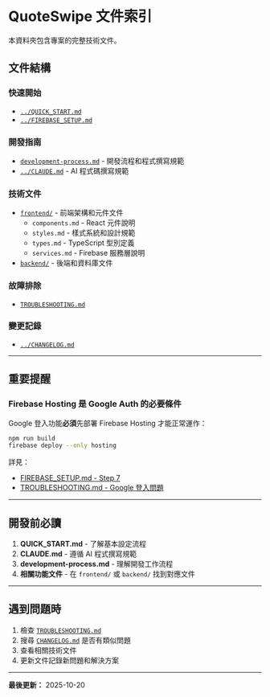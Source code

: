 # QuoteSwipe 文件索引

本資料夾包含專案的完整技術文件。

## 文件結構

### 快速開始
- [`../QUICK_START.md`](../QUICK_START.md) 
- [`../FIREBASE_SETUP.md`](../FIREBASE_SETUP.md) 

### 開發指南
- [`development-process.md`](development-process.md) - 開發流程和程式撰寫規範
- [`../CLAUDE.md`](../CLAUDE.md) - AI 程式碼撰寫規範

### 技術文件
- [`frontend/`](frontend/) - 前端架構和元件文件
  - `components.md` - React 元件說明
  - `styles.md` - 樣式系統和設計規範
  - `types.md` - TypeScript 型別定義
  - `services.md` - Firebase 服務層說明
- [`backend/`](backend/) - 後端和資料庫文件

### 故障排除
- [`TROUBLESHOOTING.md`](TROUBLESHOOTING.md) 

### 變更記錄
- [`../CHANGELOG.md`](../CHANGELOG.md) 

---

## 重要提醒

### Firebase Hosting 是 Google Auth 的必要條件

Google 登入功能**必須**先部署 Firebase Hosting 才能正常運作：

```bash
npm run build
firebase deploy --only hosting
```

詳見：
- [FIREBASE_SETUP.md - Step 7](../FIREBASE_SETUP.md)
- [TROUBLESHOOTING.md - Google 登入問題](TROUBLESHOOTING.md)

---

## 開發前必讀

1. **QUICK_START.md** - 了解基本設定流程
2. **CLAUDE.md** - 遵循 AI 程式撰寫規範
3. **development-process.md** - 理解開發工作流程
4. **相關功能文件** - 在 `frontend/` 或 `backend/` 找到對應文件

---

## 遇到問題時

1. 檢查 [`TROUBLESHOOTING.md`](TROUBLESHOOTING.md)
2. 搜尋 [`CHANGELOG.md`](../CHANGELOG.md) 是否有類似問題
3. 查看相關技術文件
4. 更新文件記錄新問題和解決方案

---
**最後更新：** 2025-10-20
